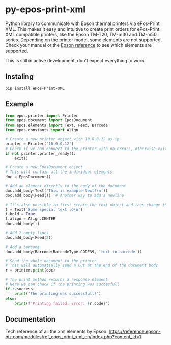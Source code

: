 # py-epos-print-xml
Python library to communicate with Epson thermal printers via ePos-Print XML.
This makes it easy and intuitive to create print orders for ePos-Print XML compatible printers, like the Epson TM-T20, TM-m30 and TM-m50 series.
Depending on the printer model, some elements are not supported. Check your manual or the [Epson reference](https://reference.epson-biz.com/modules/ref_epos_print_xml_en/index.php?vid=ref_epos_print_xml_en_devicespecifications_supportedelementslist) to see which elements are supported.

This is still in active development, don't expect everything to work.

## Instaling
```
pip install ePos-Print-XML
```

## Example

```python
from epos.printer import Printer
from epos.document import EposDocument
from epos.elements import Text, Feed, Barcode
from epos.constants import Align

# Create a new printer object with 10.0.0.12 as ip
printer = Printer('10.0.0.12')
# Check if we can connect to the printer with no errors, otherwise exit
if not printer.printer_ready():
    exit()

# Create a new EposDocument object
# This will contain all the individual elements
doc = EposDocument()

# Add an element directly to the body of the document
doc.add_body(Text('This is example text!\n'))
doc.add_body(Feed())  # Another way to add a newline

# It's also possible to first create the text object and then change the properties
t = Text('Some special text :O\n')
t.bold = True
t.align = Align.CENTER
doc.add_body(t)

# Add 2 empty lines
doc.add_body(Feed(2))

# Add a barcode
doc.add_body(Barcode(BarcodeType.CODE39, 'text in barcode'))

# Send the whole document to the printer
# This will automatially send a Cut at the end of the document body
r = printer.print(doc)

# The print method returns a response element
# Here we can check if the printing was succesfull
if r.success:
    print('The printing was successfull!')
else:
    print(f'Printing failed. Error: {r.code}')
```


## Documentation
Tech reference of all the xml elements by Epson: https://reference.epson-biz.com/modules/ref_epos_print_xml_en/index.php?content_id=1
